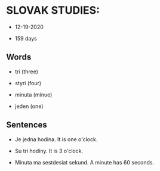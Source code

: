 # SLOVAK STUDIES: 

* 12-19-2020

* 159 days

## Words 

* tri (three)

* styri (four) 

* minuta (minue)

* jeden (one)

## Sentences 
* Je jedna  hodina.  It is one o'clock.

* Su tri hodiny.  It is 3 o'clock.

* Minuta ma sestdesiat sekund. A minute has 60 seconds. 
